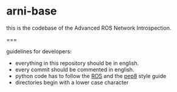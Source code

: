 arni-base
=========
this is the codebase of the Advanced ROS Network Introspection.

===

guidelines for developers:
- everything in this repository should be in english.
- every commit should be commented in english.
- python code has to follow the  [ROS](http://wiki.ros.org/PyStyleGuide) and the [pep8](http://legacy.python.org/dev/peps/pep-0008/)
style guide
- directories begin with a lower case character
